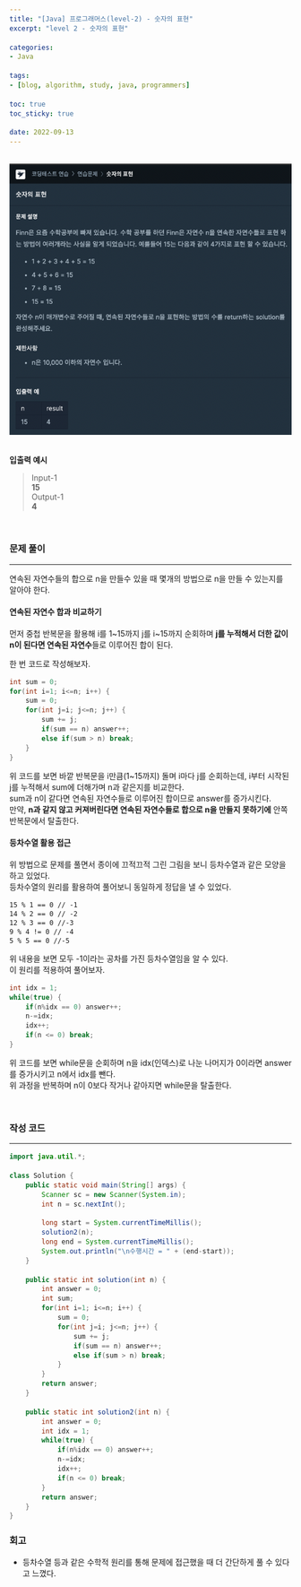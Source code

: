 ```yaml
--- 
title: "[Java] 프로그래머스(level-2) - 숫자의 표현" 
excerpt: "level 2 - 숫자의 표현" 

categories: 
- Java

tags: 
- [blog, algorithm, study, java, programmers]

toc: true
toc_sticky: true

date: 2022-09-13
--- 
```


<br>
<center><img src="/assets/images/programmers/20220913_04.png" width="700"></center>
<br>


**입출력 예시**
> Input-1 <br>
**15** <br>
> Output-1 <br>
**4**

<br>

### 문제 풀이
---
연속된 자연수들의 합으로 n을 만들수 있을 때 몇개의 방법으로 n을 만들 수 있는지를 알아야 한다.

#### 연속된 자연수 합과 비교하기
먼저 중첩 반복문을 활용해 i를 1~15까지 j를 i~15까지 순회하며 **j를 누적해서 더한 값이 n이 된다면 연속된 자연수**들로 이루어진 합이 된다.

한 번 코드로 작성해보자.
```java
int sum = 0;
for(int i=1; i<=n; i++) {
    sum = 0;
    for(int j=i; j<=n; j++) {
        sum += j;
        if(sum == n) answer++;
        else if(sum > n) break;
    }
}
```
위 코드를 보면 바깥 반복문을 i만큼(1~15까지) 돌며 i마다 j를 순회하는데, i부터 시작된 j를 누적해서 sum에 더해가며 n과 같은지를 비교한다. <br>
sum과 n이 같다면 연속된 자연수들로 이루어진 합이므로 answer를 증가시킨다. <br> 
만약, **n과 같지 않고 커져버린다면 연속된 자연수들로 합으로 n을 만들지 못하기에** 안쪽 반복문에서 탈출한다.

#### 등차수열 활용 접근
위 방법으로 문제를 풀면서 종이에 끄적끄적 그린 그림을 보니 등차수열과 같은 모양을 하고 있었다. <br>
등차수열의 원리를 활용하여 풀어보니 동일하게 정답을 낼 수 있었다.

```
15 % 1 == 0 // -1
14 % 2 == 0 // -2
12 % 3 == 0 //-3
9 % 4 != 0 // -4
5 % 5 == 0 //-5
```
위 내용을 보면 모두 -1이라는 공차를 가진 등차수열임을 알 수 있다. <br>
이 원리를 적용하여 풀어보자.

```java
int idx = 1;
while(true) {
    if(n%idx == 0) answer++;
    n-=idx;
    idx++;
    if(n <= 0) break;
}
```
위 코드를 보면 while문을 순회하며 n을 idx(인덱스)로 나눈 나머지가 0이라면 answer를 증가시키고 n에서 idx를 뺀다. <br>
위 과정을 반복하며 n이 0보다 작거나 같아지면 while문을 탈출한다.

<br>

### 작성 코드
---
```java
import java.util.*;

class Solution {
    public static void main(String[] args) {
        Scanner sc = new Scanner(System.in);
        int n = sc.nextInt();

        long start = System.currentTimeMillis();
        solution2(n);
        long end = System.currentTimeMillis();
        System.out.println("\n수행시간 = " + (end-start));
    }

    public static int solution(int n) {
        int answer = 0;
        int sum;
        for(int i=1; i<=n; i++) {
            sum = 0;
            for(int j=i; j<=n; j++) {
                sum += j;
                if(sum == n) answer++;
                else if(sum > n) break;
            }
        }
        return answer;
    }

    public static int solution2(int n) {
        int answer = 0;
        int idx = 1;
        while(true) {
            if(n%idx == 0) answer++;
            n-=idx;
            idx++;
            if(n <= 0) break;
        }
        return answer;
    }
}
```

### 회고
- 등차수열 등과 같은 수학적 원리를 통해 문제에 접근했을 때 더 간단하게 풀 수 있다고 느꼈다.